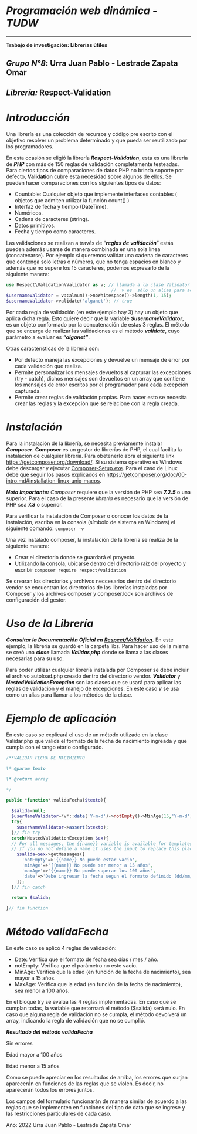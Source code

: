 # ***Programación web dinámica - TUDW***
---

**Trabajo de investigación: Librerías útiles**
## ***Grupo N°8***: Urra Juan Pablo - Lestrade Zapata Omar		
## ***Librería:*** Respect-Validation  

# ***Introducción*** 
Una librería es una colección de recursos y código pre escrito con el objetivo resolver un problema determinado y que pueda ser reutilizado por los programadores.

En esta ocasión se eligió la librería ***Respect-Validation***, esta es una librería de ***PHP*** con más de 150 reglas de validación completamente testeadas. Para ciertos tipos de comparaciones de datos PHP no brinda soporte por defecto,  **Validation** cubre esta necesidad sobre algunos de ellos. Se pueden hacer comparaciones con los siguientes tipos de datos:

- Countable: Cualquier objeto que implemente interfaces contables ( objetos que admiten utilizar la función count() )
- Interfaz de fecha y tiempo (DateTime). 
- Numéricos.
- Cadena de caracteres (string). 
- Datos primitivos. 
- Fecha y tiempo como caracteres. 

Las validaciones se realizan a través de “***reglas de validación***” estás pueden además usarse de manera combinada en una sola línea (concatenarse). Por ejemplo si queremos validar una cadena de caracteres que contenga solo letras o números, que no tenga espacios en blanco y además que no supere los 15 caracteres, podemos expresarlo de la siguiente manera:

```php
use Respect\Validation\Validator as v; // llamada a la clase Validator
                                        //  v es  sólo un alias para acortar el código
$usernameValidator = v::alnum()->noWhitespace()->length(1, 15);
$usernameValidator->validate('alganet'); // true 
```



Por cada regla de validación (en este ejemplo hay 3) hay un objeto que aplica dicha regla. Esto quiere decir que la variable ***$usernameValidator***, es un objeto conformado por la concatenación de estas 3 reglas. El método que se encarga de realizar las validaciones es el método ***validate***, cuyo parámetro a evaluar es ***“alganet”***.

Otras características de la librería son:

- Por defecto maneja las excepciones y devuelve un mensaje de error por cada validación que realiza. 
- Permite personalizar los mensajes devueltos al capturar las excepciones (try - catch), dichos mensajes son devueltos en un array que contiene los mensajes de error escritos por el programador para cada excepción capturada. 
- Permite crear reglas de validación propias. Para hacer esto se necesita crear las reglas y la excepción que se relacione con la regla creada. 
# ***Instalación*** 
Para la instalación de la librería, se necesita previamente instalar ***Composer***. **Composer** es un gestor de librerías de PHP, el cual facilita la instalación de cualquier librería. Para obetenerlo abra el siguiente link <https://getcomposer.org/download/>.  Si su sistema operativo es Windows debe descargar y ejecutar [Composer-Setup.exe](https://getcomposer.org/Composer-Setup.exe). Para el caso de Linux debe que seguir los pasos explicados en <https://getcomposer.org/doc/00-intro.md#installation-linux-unix-macos>. 

***Nota Importante:** Composer* requiere que la versión de PHP sea ***7.2.5*** o una superior. Para el caso de la presente *librería* es necesario que la versión de PHP sea ***7.3*** o superior. 


Para verificar la instalación de Composer o conocer los datos de la instalación, escriba en la consola (símbolo de sistema en Windows) el siguiente comando: ``` composer -v ```

Una vez instalado composer, la instalación de la librería se realiza de la siguiente manera:

- Crear el directorio donde se guardará el proyecto.
- Utilizando la consola, ubicarse dentro del directorio raiz del proyecto y escribir ``` composer require respect/validation ```

Se crearan los directorios y archivos neccesarios dentro del directorio vendor se encuentran los directorios de las librerías instaladas por Composer y los archivos composer y composer.lock son archivos de configuración del gestor. 

# ***Uso de la Librería*** 
***Consultar la Documentación Oficial en [Respect/Validation](https://respect-validation.readthedocs.io/en/latest/).***
En este ejemplo, la librería se guardó en la carpeta libs. Para hacer uso de la misma se creó una ***clase*** llamada ***Validar.php*** donde se llama a las clases necesarias para su uso. 

Para poder utilizar cualquier librería instalada por Composer se debe incluir el archivo autoload.php creado dentro del directorio vendor. ***Validator*** y ***NestedValidationException*** son las clases que se usará para aplicar las reglas de validación y el manejo de excepciones. En este caso ***v*** se usa como un alias para llamar a los métodos de la clase.   
# ***Ejemplo de aplicación*** 
En este caso se explicará el uso de un método utilizado en la clase Validar.php que valida el formato de la fecha de nacimiento ingreada y que cumpla con el rango etario configurado.
```php
/**VALIDAR FECHA DE NACIMIENTO

\* @param texto

\* @return array

*/

public *function* validaFecha($texto){

  $salida=null; 
  $userNameValidator=*v*::date('Y-m-d')->notEmpty()->MinAge(15,'Y-m-d')->MaxAge(100,'Y-m-d');
  try{
    $userNameValidator->assert($texto); 
  }// fin try
  catch(NestedValidationException $ex){
  // For all messages, the {{name}} variable is available for templates.
  // If you do not define a name it uses the input to replace this placeholder.
    $salida=$ex->getMessages([
      'notEmpty'=>'{{name}} No puede estar vacio',
      'minAge'=>'{{name}} No puede ser menor a 15 años',
      'maxAge'=>'{{name}} No puede superar los 100 años',
      'date'=>'Debe ingresar la fecha segun el formato definido (dd/mm/aaaa)'
    ]); 
  }// fin catch

  return $salida; 

}// fin function 
```

# ***Método validaFecha***

En este caso se aplicó 4 reglas de validación:

- Date: Verifica que el formato de fecha sea días / mes / año.
- notEmpty: Verifica que el parámetro no este vacío. 
- MinAge: Verifica que la edad (en función de la fecha de nacimiento), sea mayor a 15 años.
- MaxAge: Verifica que la edad (en función de la fecha de nacimiento), sea menor a 100 años. 

En el bloque try se evalúa las 4 reglas implementadas. En caso que se cumplan todas, la variable que retornará el método ($salida) será nulo. En caso que alguna regla de validación no se cumpla, el método devolverá un array, indicando la regla de validación que no se cumplió.  

***Resultado del método validaFecha***

Sin errores

Edad mayor a 100 años

Edad menor a 15 años

Como se puede apreciar en los resultados de arriba, los errores que surjan aparecerán en funciones de las reglas que se violen. Es decir, no aparecerán todos los errores juntos. 

Los campos del formulario funcionarán de manera similar de acuerdo a las reglas que se implementen en funciones del tipo de dato que se ingrese y las restricciones particulares de cada caso.  

Año: 2022 	Urra Juan Pablo -  Lestrade Zapata Omar	
